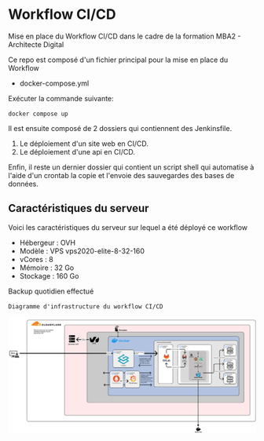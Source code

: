 ﻿# Workflow CI/CD

Mise en place du Workflow CI/CD dans le cadre de la formation MBA2 - Architecte Digital

Ce repo est composé d'un fichier principal pour la mise en place du Workflow

- docker-compose.yml

Exécuter la commande suivante:

    docker compose up

Il est ensuite composé de 2 dossiers qui contiennent des Jenkinsfile.
1. Le déploiement d'un site web en CI/CD.
2. Le déploiement d'une api en CI/CD.

Enfin, il reste un dernier dossier qui contient un script shell qui automatise à l'aide d'un crontab la copie et l'envoie des sauvegardes des bases de données.

## Caractéristiques du serveur

Voici les caractéristiques du serveur sur lequel a été déployé ce workflow

- Hébergeur : OVH
- Modèle : VPS vps2020-elite-8-32-160
- vCores : 8
- Mémoire : 32 Go
- Stockage : 160 Go

Backup quotidien effectué

    Diagramme d'infrastructure du workflow CI/CD

![alt text](https://github.com/aruseus98/workflow-cicd/blob/main/diagramme_infrastructure_workflow.jpg?raw=true)


